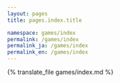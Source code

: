 ```yaml
---
layout: pages
title: pages.index.title

namespace: games/index
permalink: /games/index
permalink_ja: /games/index
permalink_en: /games/index
---
```


{% translate_file games/index.md %}

